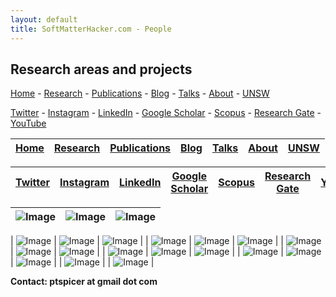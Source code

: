 ```yaml
---
layout: default
title: SoftMatterHacker.com - People
---
```


## Research areas and projects

 [Home](index.md) - [Research](research.md) - [Publications](publications.md) - [Blog](blog.md) - [Talks](talks.md) - [About](people.md) - [UNSW](https://research.unsw.edu.au/people/associate-professor-patrick-spicer)
 
 [Twitter](http://twitter.com/SoftMatterHackr/) -  [Instagram](http://instagram.com/softmatterhacker/) -  [LinkedIn](http://www.linkedin.com/pub/pat-spicer/2/41a/8b3) -  [Google Scholar](http://scholar.google.com/citations?hl=en&user=PyAxphYAAAAJ&view_op=list_works&pagesize=100) - 
 [Scopus](http://www.scopus.com/authid/detail.url?origin=resultslist&authorId=56210450800) -  [Research Gate](http://www.researchgate.net/profile/Patrick_Spicer/) - [YouTube](https://www.youtube.com/user/ptspicer)


| [Home](index.md)| [Research](research.md) | [Publications](publications.md) | [Blog](blog.md) | [Talks](talks.md) | [About](people.md) | [UNSW](https://research.unsw.edu.au/people/associate-professor-patrick-spicer) |
| :---:   | :---: | :---: | :---:   | :---: | :---: | :---: |


|[Twitter](http://twitter.com/SoftMatterHackr/) |  [Instagram](http://instagram.com/softmatterhacker/) |  [LinkedIn](http://www.linkedin.com/pub/pat-spicer/2/41a/8b3) |  [Google Scholar](http://scholar.google.com/citations?hl=en&user=PyAxphYAAAAJ&view_op=list_works&pagesize=100) | [Scopus](http://www.scopus.com/authid/detail.url?origin=resultslist&authorId=56210450800) |  [Research Gate](http://www.researchgate.net/profile/Patrick_Spicer/) | [YouTube](https://www.youtube.com/user/ptspicer)|
| :---:   | :---: | :---: | :---:   | :---: | :---: | :---: |



| ![Image](/projects/asthma.png)| ![Image](/projects/biofilms.png) | ![Image](/projects/comets.png) |
| :------:   | :------: | :------: |


| ![Image](/projects/cubosomes.png) | ![Image](/projects/dissolution.png) | ![Image](/projects/emulsionarrest.png) |
| ![Image](/projects/extension.png) | ![Image](/projects/endoskeleton.png) | ![Image](/projects/jellyfish.png) |
| ![Image](/projects/leafsprays.png) | ![Image](/projects/meat.png) | ![Image](/projects/microfluidics.png) |
| ![Image](/projects/microrheo.png) | ![Image](/projects/paperbots.png) | ![Image](/projects/plantplasters.png) |
| ![Image](/projects/product.png) | ![Image](/projects/rheoscatter.png) | ![Image](/projects/shapemem.png) |
| ![Image](/projects/silkcellulose.png) |  | ![Image](/projects/smartdrops.png)    |


**Contact: ptspicer at gmail dot com**